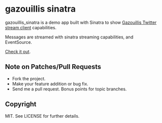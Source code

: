 # gazouillis sinatra

gazouillis_sinatra is a demo app built with Sinatra to show [Gazouillis Twitter stream client](https://github.com/chatgris/gazouillis) capabilities.

Messages are streamed with sinatra streaming capabilities, and EventSource.

[Check it out](http://gazouillis.herokuapp.com/).

## Note on Patches/Pull Requests

* Fork the project.
* Make your feature addition or bug fix.
* Send me a pull request. Bonus points for topic branches.


## Copyright

MIT. See LICENSE for further details.
